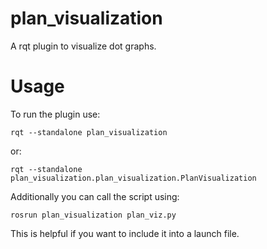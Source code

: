 # plan_visualization

A rqt plugin to visualize dot graphs.

# Usage

To run the plugin use:

    rqt --standalone plan_visualization

or:

    rqt --standalone plan_visualization.plan_visualization.PlanVisualization

Additionally you can call the script using:

    rosrun plan_visualization plan_viz.py

This is helpful if you want to include it into a launch file.